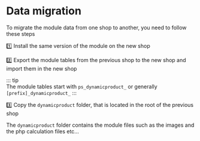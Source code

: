 # Data migration

To migrate the module data from one shop to another, you need to follow these steps

:one: Install the same version of the module on the new shop

:two: Export the module tables from the previous shop to the new shop and import them in the new
shop

::: tip  
The module tables start with `ps_dynamicproduct_` or generally `[prefix]_dynamicproduct_`
:::

:three: Copy the `dynamicproduct` folder, that is located in the root of the previous shop

The `dynamicproduct` folder contains the module files such as the images and the php calculation
files etc...
